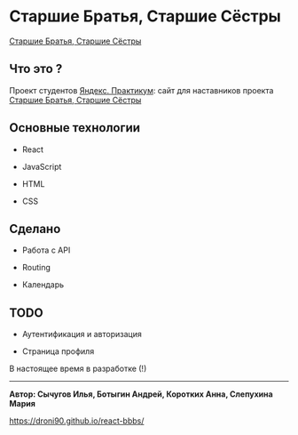 # Старшие Братья, Старшие Сёстры
[Старшие Братья, Старшие Сёстры](https://www.nastavniki.org/)

## Что это ?
Проект студентов [Яндекс. Практикум](https://praktikum.yandex.ru): сайт для наставников проекта [Старшие Братья, Старшие Сёстры](https://www.nastavniki.org/)

## Основные технологии

* React

* JavaScript

* HTML

* CSS

## Сделано

* Работа с API

* Routing

* Календарь

## TODO

* Аутентификация и авторизация

* Страница профиля

В настоящее время в разработке (!)

-----
**Автор: Сычугов Илья, Ботыгин Андрей, Коротких Анна, Слепухина Мария**

https://droni90.github.io/react-bbbs/
